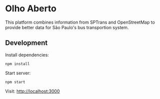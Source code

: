 # Olho Aberto

This platform combines information from SPTrans and OpenStreetMap to provide better data for São Paulo's bus transportion system.

## Development

Install dependencies:

    npm install

Start server:

    npm start

Visit: [http://localhost:3000](http://localhost:3000)

